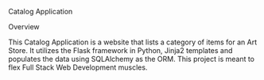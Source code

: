 Catalog Application

Overview

This Catalog Application is a website that lists a category of items for an Art Store. It utilizes the Flask framework in Python, Jinja2 templates and populates the data using SQLAlchemy as the ORM. This project is meant to flex Full Stack Web Development muscles. 